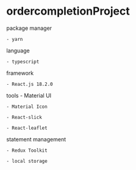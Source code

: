 # ordercompletionProject

package manager

    - yarn
    
language 

    - typescript 
    
framework

    - React.js 18.2.0
    
tools 
    - Material UI
    
    - Material Icon
    
    - React-slick
    
    - React-leaflet
    
 statement management 
 
    - Redux Toolkit 
    
    - local storage 

 
